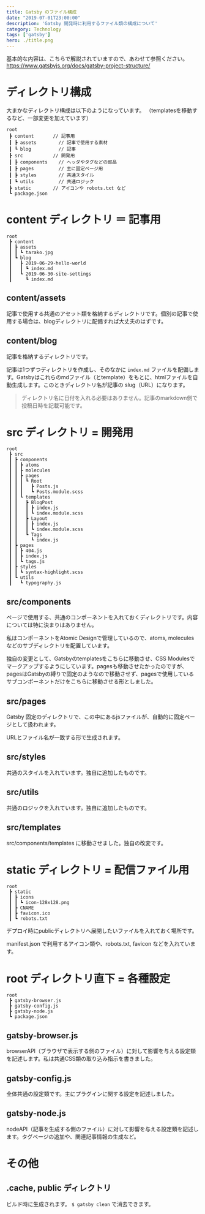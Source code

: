 ```yaml
---
title: Gatsby のファイル構成
date: "2019-07-01T23:00:00"
description: 'Gatsby 開発時に利用するファイル類の構成について'
category: Technology
tags: ['gatsby']
hero: ./title.png
---
```


基本的な内容は、こちらで解説されていますので、あわせて参照ください。  
https://www.gatsbyjs.org/docs/gatsby-project-structure/

# ディレクトリ構成

大まかなディレクトリ構成は以下のようになっています。
（templatesを移動するなど、一部変更を加えています）

```
root
 ┣ content       // 記事用
 ┃ ┣ assets        // 記事で使用する素材
 ┃ ┗ blog          // 記事
 ┣ src           // 開発用
 ┃ ┣ components    // ヘッダやタグなどの部品
 ┃ ┣ pages         // 主に固定ページ用
 ┃ ┣ styles        // 共通スタイル
 ┃ ┗ utils         // 共通ロジック
 ┣ static        // アイコンや robots.txt など
 ┗ package.json
```

# content ディレクトリ ＝ 記事用

```
root
 ┣ content
 ┃ ┣ assets
 ┃ ┃ ┗ tarako.jpg
 ┃ ┗ blog
 ┃   ┣ 2019-06-29-hello-world
 ┃   ┃ ┗ index.md
 ┃   ┗ 2019-06-30-site-settings
 ┃     ┗ index.md
```

## content/assets

記事で使用する共通のアセット類を格納するディレクトリです。個別の記事で使用する場合は、blogディレクトリに配備すれば大丈夫のはずです。

## content/blog

記事を格納するディレクトリです。

記事は1つずつディレクトリを作成し、そのなかに `index.md` ファイルを配備します。Gatsbyはこれらのmdファイル（とtemplate）をもとに、htmlファイルを自動生成します。このときディレクトリ名が記事の slug（URL）になります。

> ディレクトリ名に日付を入れる必要はありません。記事のmarkdown側で投稿日時を記載可能です。

# src ディレクトリ = 開発用

```
root
 ┣ src
 ┃ ┣ components
 ┃ ┃ ┣ atoms
 ┃ ┃ ┣ molecules
 ┃ ┃ ┣ pages
 ┃ ┃ ┃ ┗ Root
 ┃ ┃ ┃   ┣ Posts.js
 ┃ ┃ ┃   ┗ Posts.module.scss
 ┃ ┃ ┗ templates
 ┃ ┃   ┣ BlogPost
 ┃ ┃   ┃ ┣ index.js
 ┃ ┃   ┃ ┗ index.module.scss
 ┃ ┃   ┣ Layout
 ┃ ┃   ┃ ┣ index.js
 ┃ ┃   ┃ ┗ index.module.scss
 ┃ ┃   ┗ Tags
 ┃ ┃     ┗ index.js
 ┃ ┣ pages
 ┃ ┃ ┣ 404.js
 ┃ ┃ ┣ index.js
 ┃ ┃ ┗ tags.js
 ┃ ┣ styles
 ┃ ┃ ┗ syntax-highlight.scss
 ┃ ┗ utils
 ┃   ┗ typography.js
```

## src/components

ページで使用する、共通のコンポーネントを入れておくディレクトリです。内容については特に決まりはありません。

私はコンポーネントをAtomic Designで管理しているので、atoms, moleculesなどのサブディレクトリを配置しています。

独自の変更として、Gatsbyのtemplatesをこちらに移動させ、CSS Modulesでマークアップするようにしています。pagesも移動させたかったのですが、pagesはGatsbyの縛りで固定のようなので移動させず、pagesで使用しているサブコンポーネントだけをこちらに移動させる形としました。

## src/pages

Gatsby 固定のディレクトリで、この中にあるjsファイルが、自動的に固定ページとして扱われます。

URLとファイル名が一致する形で生成されます。

## src/styles

共通のスタイルを入れています。独自に追加したものです。

## src/utils

共通のロジックを入れています。独自に追加したものです。

## src/templates

src/components/templates に移動させました。独自の改変です。

# static ディレクトリ = 配信ファイル用

```
root
 ┣ static
 ┃ ┣ icons
 ┃ ┃ ┗ icon-128x128.png
 ┃ ┣ CNAME
 ┃ ┣ favicon.ico
 ┃ ┗ robots.txt
```

デプロイ時にpublicディレクトリへ展開したいファイルを入れておく場所です。

manifest.json で利用するアイコン類や、robots.txt, favicon などを入れています。

# root ディレクトリ直下 = 各種設定

```
root
 ┣ gatsby-browser.js
 ┣ gatsby-config.js
 ┣ gatsby-node.js
 ┗ package.json
```

## gatsby-browser.js

browserAPI（ブラウザで表示する側のファイル）に対して影響を与える設定類を記述します。私は共通CSS類の取り込み指示を書きました。

## gatsby-config.js

全体共通の設定類です。主にプラグインに関する設定を記述しました。

## gatsby-node.js

nodeAPI（記事を生成する側のファイル）に対して影響を与える設定類を記述します。タグページの追加や、関連記事情報の生成など。

# その他

## .cache, public ディレクトリ

ビルド時に生成されます。 `$ gatsby clean` で消去できます。

